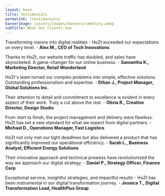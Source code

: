 ```yaml
---
layout: base
title: Testimonials
permalink: /testimonials/
bannerImage: /assets/images/banners/cemetary.webp
subTitle: What Our Clients Say
---
```


Transforming visions into digital realities - HoZt exceeded our expectations on every level. - **Alex M., CEO of Tech Innovations**

Thanks to HoZt, our website traffic has doubled, and sales have skyrocketed. A game-changer for our online business. - **Samantha K., Marketing Director, Retail Wonderland**

HoZt's team turned our complex problems into simple, effective solutions. Outstanding professionalism and expertise. - **Ethan J., Project Manager, Global Solutions Inc.**

Their attention to detail and commitment to excellence is evident in every aspect of their work. Truly a cut above the rest. - **Olivia R., Creative Director, Design Studio**

From start to finish, the project management and delivery were flawless. HoZt has set a new standard for what we expect from digital partners. - **Michael D., Operations Manager, Fast Logistics**

HoZt not only met our tight deadlines but also delivered a product that has significantly improved our operational efficiency. - **Sarah L., Business Analyst, Efficient Energy Solutions**

Their innovative approach and technical prowess have revolutionized the way we approach our digital strategy. - **Daniel P., Strategy Officer, Finance Corp**

Exceptional service, insightful strategies, and impactful results - HoZt has been instrumental in our digital transformation journey. - **Jessica T., Digital Transformation Lead, HealthPlus Group**
